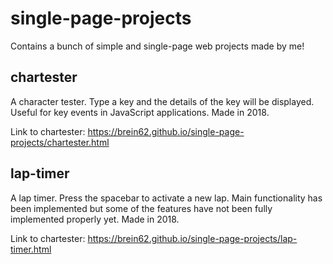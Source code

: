 # single-page-projects
Contains a bunch of simple and single-page web projects made by me!

## chartester
A character tester. Type a key and the details of the key will be displayed. Useful for key events in JavaScript applications. Made in 2018.

Link to chartester: https://brein62.github.io/single-page-projects/chartester.html

## lap-timer
A lap timer. Press the spacebar to activate a new lap. Main functionality has been implemented but some of the features have not been fully implemented properly yet. Made in 2018.

Link to chartester: https://brein62.github.io/single-page-projects/lap-timer.html
